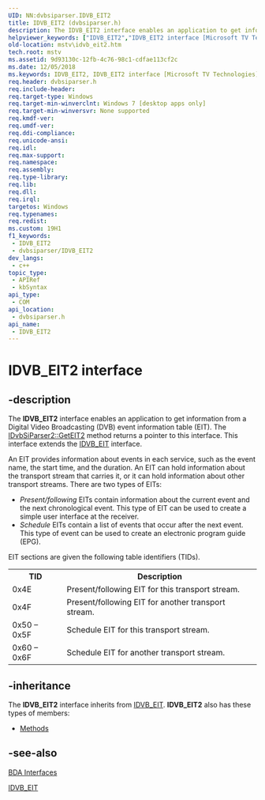 ```yaml
---
UID: NN:dvbsiparser.IDVB_EIT2
title: IDVB_EIT2 (dvbsiparser.h)
description: The IDVB_EIT2 interface enables an application to get information from a Digital Video Broadcasting (DVB) event information table (EIT). The IDvbSiParser2::GetEIT2 method returns a pointer to this interface. This interface extends the IDVB_EIT interface.
helpviewer_keywords: ["IDVB_EIT2","IDVB_EIT2 interface [Microsoft TV Technologies]","IDVB_EIT2 interface [Microsoft TV Technologies]","described","dvbsiparser/IDVB_EIT2","mstv.idvb_eit2"]
old-location: mstv\idvb_eit2.htm
tech.root: mstv
ms.assetid: 9d93130c-12fb-4c76-98c1-cdfae113cf2c
ms.date: 12/05/2018
ms.keywords: IDVB_EIT2, IDVB_EIT2 interface [Microsoft TV Technologies], IDVB_EIT2 interface [Microsoft TV Technologies],described, dvbsiparser/IDVB_EIT2, mstv.idvb_eit2
req.header: dvbsiparser.h
req.include-header: 
req.target-type: Windows
req.target-min-winverclnt: Windows 7 [desktop apps only]
req.target-min-winversvr: None supported
req.kmdf-ver: 
req.umdf-ver: 
req.ddi-compliance: 
req.unicode-ansi: 
req.idl: 
req.max-support: 
req.namespace: 
req.assembly: 
req.type-library: 
req.lib: 
req.dll: 
req.irql: 
targetos: Windows
req.typenames: 
req.redist: 
ms.custom: 19H1
f1_keywords:
 - IDVB_EIT2
 - dvbsiparser/IDVB_EIT2
dev_langs:
 - c++
topic_type:
 - APIRef
 - kbSyntax
api_type:
 - COM
api_location:
 - dvbsiparser.h
api_name:
 - IDVB_EIT2
---
```


# IDVB_EIT2 interface


## -description

The <b>IDVB_EIT2</b> interface enables an application to get information from a Digital Video Broadcasting (DVB) event information table (EIT). The <a href="/previous-versions/windows/desktop/api/dvbsiparser/nf-dvbsiparser-idvbsiparser-geteit">IDvbSiParser2::GetEIT2</a> method returns a pointer to this interface. This interface extends the <a href="/previous-versions/windows/desktop/api/dvbsiparser/nn-dvbsiparser-idvb_eit">IDVB_EIT</a> interface.

An EIT provides information about events in each service, such as the event name, the start time, and the duration. An EIT can hold information about the transport stream that carries it, or it can hold information about other transport streams. There are two types of EITs:
<ul>
<li><i>Present/following</i> EITs contain information about the current event and the next chronological event. This type of EIT can be used to create a simple user interface at the receiver.</li>
<li><i>Schedule</i> EITs contain a list of events that occur after the next event. This type of event can be used to create an electronic program guide (EPG).</li>
</ul>EIT sections are given the following table identifiers (TIDs).
<table>
<tr>
<th>TID</th>
<th>Description</th>
</tr>
<tr>
<td>0x4E</td>
<td>Present/following EIT for this transport stream.</td>
</tr>
<tr>
<td>0x4F</td>
<td>Present/following EIT for another transport stream. </td>
</tr>
<tr>
<td>0x50  – 0x5F</td>
<td>Schedule EIT for this transport stream.</td>
</tr>
<tr>
<td>0x60  – 0x6F</td>
<td>Schedule EIT for another transport stream.</td>
</tr>
</table>

## -inheritance

The <b>IDVB_EIT2</b> interface inherits from <a href="/previous-versions/windows/desktop/api/dvbsiparser/nn-dvbsiparser-idvb_eit">IDVB_EIT</a>. <b>IDVB_EIT2</b> also has these types of members:
<ul>
<li><a href="https://docs.microsoft.com/">Methods</a></li>
</ul>

## -see-also

<a href="/previous-versions/windows/desktop/mstv/bda-interfaces">BDA Interfaces</a>



<a href="/previous-versions/windows/desktop/api/dvbsiparser/nn-dvbsiparser-idvb_eit">IDVB_EIT</a>
